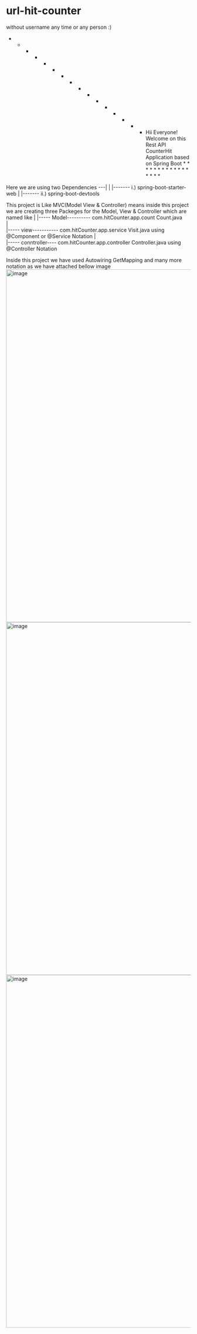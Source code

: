 # url-hit-counter
without username any time or any person :)
* * * * * * * * * * * * * * * * Hii Everyone! Welcome on this Rest API CounterHit Application based on Spring Boot  * * * * * * * *  * * * * * *  * *  *

Here we are using two Dependencies ---|
                                      |
                                      |------- i.) spring-boot-starter-web
                                      |
                                      |------- ii.) spring-boot-devtools

This project is Like MVC(Model View & Controller) means inside this project we are creating three Packeges for the Model, View & Controller which are named like
                       |
                       |-----  Model---------- com.hitCounter.app.count  Count.java  
                       |  
                       |-----  view----------- com.hitCounter.app.service  Visit.java    using @Component or @Service  Notation
                       |  
                       |-----  conntroller---- com.hitCounter.app.controller  Controller.java  using @Controller Notation
                       
                       
Inside this project we have used Autowiring GetMapping and many more notation as we have attached bellow image
<img width="960" alt="image" src="https://user-images.githubusercontent.com/60605831/217195835-00181ca2-a84b-4982-bc84-842af863b411.png">
<img width="960" alt="image" src="https://user-images.githubusercontent.com/60605831/217196325-9c437107-8294-4795-81ee-696e730fb1f5.png">
<img width="960" alt="image" src="https://user-images.githubusercontent.com/60605831/217196376-25eb7b49-8ccf-4cc3-985e-5cfc348c9718.png">
